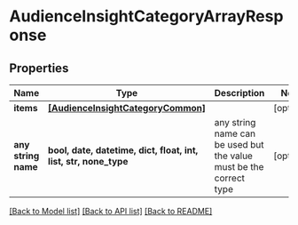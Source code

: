 # AudienceInsightCategoryArrayResponse


## Properties
Name | Type | Description | Notes
------------ | ------------- | ------------- | -------------
**items** | [**[AudienceInsightCategoryCommon]**](AudienceInsightCategoryCommon.md) |  | [optional] 
**any string name** | **bool, date, datetime, dict, float, int, list, str, none_type** | any string name can be used but the value must be the correct type | [optional]

[[Back to Model list]](../README.md#documentation-for-models) [[Back to API list]](../README.md#documentation-for-api-endpoints) [[Back to README]](../README.md)


